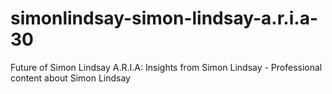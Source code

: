 # simonlindsay-simon-lindsay-a.r.i.a-30
Future of Simon Lindsay A.R.I.A: Insights from Simon Lindsay - Professional content about Simon Lindsay
